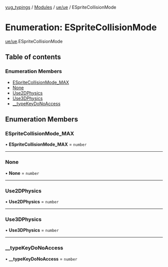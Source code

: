 [yug_typings](../README.md) / [Modules](../modules.md) / [ue/ue](../modules/ue_ue.md) / ESpriteCollisionMode

# Enumeration: ESpriteCollisionMode

[ue/ue](../modules/ue_ue.md).ESpriteCollisionMode

## Table of contents

### Enumeration Members

- [ESpriteCollisionMode\_MAX](ue_ue.ESpriteCollisionMode.md#espritecollisionmode_max)
- [None](ue_ue.ESpriteCollisionMode.md#none)
- [Use2DPhysics](ue_ue.ESpriteCollisionMode.md#use2dphysics)
- [Use3DPhysics](ue_ue.ESpriteCollisionMode.md#use3dphysics)
- [\_\_typeKeyDoNoAccess](ue_ue.ESpriteCollisionMode.md#__typekeydonoaccess)

## Enumeration Members

### ESpriteCollisionMode\_MAX

• **ESpriteCollisionMode\_MAX** = `number`

___

### None

• **None** = `number`

___

### Use2DPhysics

• **Use2DPhysics** = `number`

___

### Use3DPhysics

• **Use3DPhysics** = `number`

___

### \_\_typeKeyDoNoAccess

• **\_\_typeKeyDoNoAccess** = `number`
